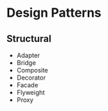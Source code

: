 # Design Patterns

## Structural


* Adapter
* Bridge
* Composite
* Decorator
* Facade
* Flyweight
* Proxy